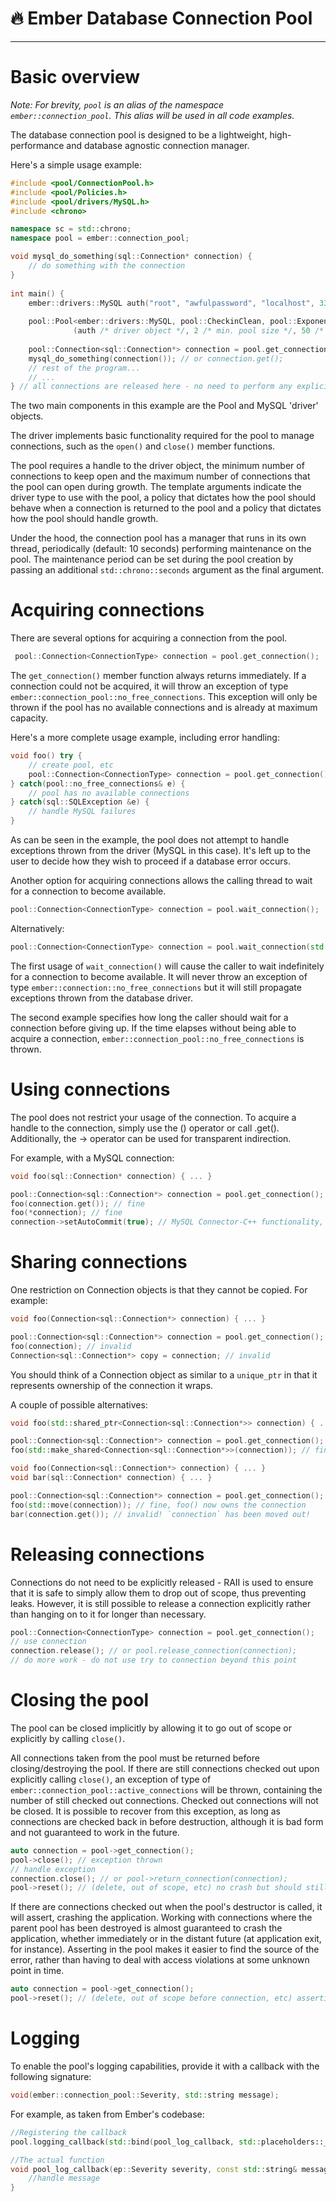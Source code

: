 ﻿# 🔥 **Ember Database Connection Pool**
---

# Basic overview
*Note: For brevity, `pool` is an alias of the namespace `ember::connection_pool`. This alias will be used in all code examples.*

The database connection pool is designed to be a lightweight, high-performance and database agnostic connection manager.

Here's a simple usage example:

```cpp
#include <pool/ConnectionPool.h>
#include <pool/Policies.h>
#include <pool/drivers/MySQL.h>
#include <chrono>

namespace sc = std::chrono;
namespace pool = ember::connection_pool;

void mysql_do_something(sql::Connection* connection) {
    // do something with the connection
}
    
int main() {
    ember::drivers::MySQL auth("root", "awfulpassword", "localhost", 3306, "login_db");
    
    pool::Pool<ember::drivers::MySQL, pool::CheckinClean, pool::ExponentialGrowth> pool
              (auth /* driver object */, 2 /* min. pool size */, 50 /* max. pool size */, seconds(300) /* connection keep-alive time */);
              
    pool::Connection<sql::Connection*> connection = pool.get_connection(); // use 'auto connection' for easier driver swapping
    mysql_do_something(connection()); // or connection.get();
    // rest of the program...
    // ...
} // all connections are released here - no need to perform any explicit closing on the pool

```

The two main components in this example are the Pool and MySQL 'driver' objects.

The driver implements basic functionality required for the pool to manage connections, such as the `open()` and `close()` member functions. 

The pool requires a handle to the driver object, the minimum number of connections to keep open and the maximum number of connections that the pool can open during growth. The template arguments indicate the driver type to use with the pool, a policy that dictates how the pool should behave when a connection is returned to the pool and a policy that dictates how the pool should handle growth.

Under the hood, the connection pool has a manager that runs in its own thread, periodically (default: 10 seconds) performing maintenance on the pool. The maintenance period can be set during the pool creation by passing an additional `std::chrono::seconds` argument as the final argument.

# Acquiring connections
There are several options for acquiring a connection from the pool.
```cpp
 pool::Connection<ConnectionType> connection = pool.get_connection();
```
The `get_connection()` member function always returns immediately. If a connection could not be acquired, it will throw an exception of type `ember::connection_pool::no_free_connections`. This exception will only be thrown if the pool has no available connections and is already at maximum capacity.

Here's a more complete usage example, including error handling:
```cpp
void foo() try {
    // create pool, etc
    pool::Connection<ConnectionType> connection = pool.get_connection();
} catch(pool::no_free_connections& e) {
    // pool has no available connections
} catch(sql::SQLException &e) {
    // handle MySQL failures
}
```

As can be seen in the example, the pool does not attempt to handle exceptions thrown from the driver (MySQL in this case). It's left up to the user to decide how they wish to proceed if a database error occurs.

Another option for acquiring connections allows the calling thread to wait for a connection to become available.
```cpp
pool::Connection<ConnectionType> connection = pool.wait_connection();
```

Alternatively:
```cpp
pool::Connection<ConnectionType> connection = pool.wait_connection(std::chrono::milliseconds(1000));
```

The first usage of `wait_connection()` will cause the caller to wait indefinitely for a connection to become available. It will never throw an exception of type `ember::connection::no_free_connections` but it will still propagate exceptions thrown from the database driver. 

The second example specifies how long the caller should wait for a connection before giving up. If the time elapses without being able to acquire a connection, `ember::connection_pool::no_free_connections` is thrown.

# Using connections
The pool does not restrict your usage of the connection. To acquire a handle to the connection, simply use the () operator or call .get(). Additionally, the -> operator can be used for transparent indirection.

For example, with a MySQL connection:
```cpp
void foo(sql::Connection* connection) { ... }

pool::Connection<sql::Connection*> connection = pool.get_connection();
foo(connection.get()); // fine
foo(*connection); // fine
connection->setAutoCommit(true); // MySQL Connector-C++ functionality, fine
```

# Sharing connections
One restriction on Connection objects is that they cannot be copied. For example:
```cpp
void foo(Connection<sql::Connection*> connection) { ... }

pool::Connection<sql::Connection*> connection = pool.get_connection();
foo(connection); // invalid
Connection<sql::Connection*> copy = connection; // invalid
```

You should think of a Connection object as similar to a `unique_ptr` in that it represents ownership of the connection it wraps.

A couple of possible alternatives:
```cpp
void foo(std::shared_ptr<Connection<sql::Connection*>> connection) { ... }

pool::Connection<sql::Connection*> connection = pool.get_connection();
foo(std::make_shared<Connection<sql::Connection*>>(connection)); // fine but not recommended
```

```cpp
void foo(Connection<sql::Connection*> connection) { ... }
void bar(sql::Connection* connection) { ... }

pool::Connection<sql::Connection*> connection = pool.get_connection();
foo(std::move(connection)); // fine, foo() now owns the connection
bar(connection.get()); // invalid! `connection` has been moved out!
```

# Releasing connections
Connections do not need to be explicitly released - RAII is used to ensure that it is safe to simply allow them to drop out of scope, thus preventing leaks. However, it is still possible to release a connection explicitly rather than hanging on to it for longer than necessary.

```cpp
pool::Connection<ConnectionType> connection = pool.get_connection();
// use connection
connection.release(); // or pool.release_connection(connection);
// do more work - do not use try to connection beyond this point
```

# Closing the pool
The pool can be closed implicitly by allowing it to go out of scope or explicitly by calling `close()`.

All connections taken from the pool must be returned before closing/destroying the pool. If there are still connections checked out upon explicitly calling `close()`, an exception of type of `ember::connection_pool::active_connections` will be thrown, containing the number of still checked out connections. Checked out connections will not be closed. It is possible to recover from this exception, as long as connections are checked back in before destruction, although it is bad form and not guaranteed to work in the future.

```cpp
auto connection = pool->get_connection();
pool->close(); // exception thrown
// handle exception
connection.close(); // or pool->return_connection(connection);
pool->reset(); // (delete, out of scope, etc) no crash but should still be fixed
```

If there are connections checked out when the pool's destructor is called, it will assert, crashing the application. Working with connections where the parent pool has been destroyed is almost guaranteed to crash the application, whether immediately or in the distant future (at application exit, for instance). Asserting in the pool makes it easier to find the source of the error, rather than having to deal with access violations at some unknown point in time.

```cpp
auto connection = pool->get_connection();
pool->reset(); // (delete, out of scope before connection, etc) assertion!
```

# Logging
To enable the pool's logging capabilities, provide it with a callback with the following signature:
```cpp
void(ember::connection_pool::Severity, std::string message);
```

For example, as taken from Ember's codebase:
```cpp
//Registering the callback
pool.logging_callback(std::bind(pool_log_callback, std::placeholders::_1, std::placeholders::_2, logger));

//The actual function
void pool_log_callback(ep::Severity severity, const std::string& message, el::Logger* logger) {
    //handle message
}
```
